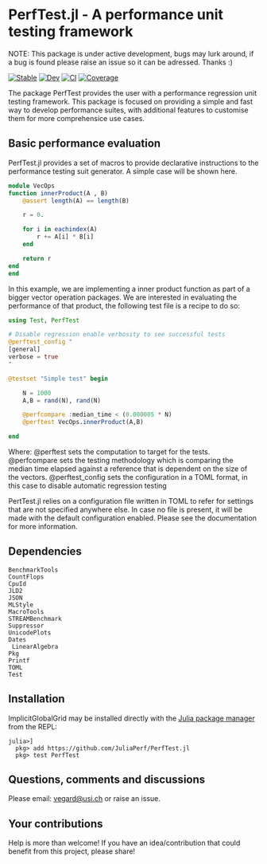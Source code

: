 # PerfTest.jl - A performance unit testing framework

NOTE: This package is under active development, bugs may lurk around, if a bug is found please raise an issue so it can be adressed. Thanks :)

[![Stable](https://img.shields.io/badge/docs-stable-blue.svg)](https://JuliaPerf.github.io/PerfTest.jl/stable)
[![Dev](https://img.shields.io/badge/docs-dev-blue.svg)](https://JuliaPerf.github.io/PerfTest.jl/dev)
[![CI](https://github.com/JuliaPerf/PerfTest.jl/actions/workflows/CI.yml/badge.svg?branch=master)](https://github.com/JuliaPerf/PerfTest.jl/actions/workflows/CI.yml?query=branch%3Amain)
[![Coverage](https://codecov.io/gh/JuliaPerf/PerfTest.jl/branch/master/graph/badge.svg)](https://codecov.io/gh/JuliaPerf/PerfTest.jl)

The package PerfTest provides the user with a performance regression unit testing framework. This package is focused on providing a simple and fast way to develop performance suites, with additional features to customise them for more comprehensice use cases.

## Basic performance evaluation

PerfTest.jl provides a set of macros to provide declarative instructions to the performance testing suit generator. A simple case will be shown here.

```julia
module VecOps
function innerProduct(A , B)
    @assert length(A) == length(B)

    r = 0.

    for i in eachindex(A)
        r += A[i] * B[i]
    end

    return r
end
end
```

In this example, we are implementing a inner product function as part of a bigger vector operation packages. We are interested in evaluating the performance of that product, the following test file is a recipe to do so:


```julia
using Test, PerfTest

# Disable regression enable verbosity to see successful tests
@perftest_config "
[general]
verbose = true
"

@testset "Simple test" begin

    N = 1000
    A,B = rand(N), rand(N)

    @perfcompare :median_time < (0.000005 * N)
    @perftest VecOps.innerProduct(A,B)

end

```

Where:
    @perftest sets the computation to target for the tests.
    @perfcompare sets the testing methodology which is comparing the median time elapsed against a reference that is dependent on the size of the vectors.
    @perftest_config sets the configuration in a TOML format, in this case to disable automatic regression testing


PertTest.jl relies on a configuration file written in TOML to refer for settings that are not specified anywhere else. In case no file is present, it will be made with the default configuration enabled. Please see the documentation for more information.


## Dependencies

```
BenchmarkTools
CountFlops
CpuId
JLD2
JSON
MLStyle
MacroTools
STREAMBenchmark
Suppressor
UnicodePlots
Dates
 LinearAlgebra
Pkg
Printf
TOML
Test
```

## Installation
ImplicitGlobalGrid may be installed directly with the [Julia package manager](https://docs.julialang.org/en/v1/stdlib/Pkg/index.html) from the REPL:
```julia-repl
julia>]
  pkg> add https://github.com/JuliaPerf/PerfTest.jl
  pkg> test PerfTest
```

## Questions, comments and discussions

Please email: vegard@usi.ch or raise an issue.

## Your contributions

Help is more than welcome! If you have an idea/contribution that could benefit from this project, please share!
